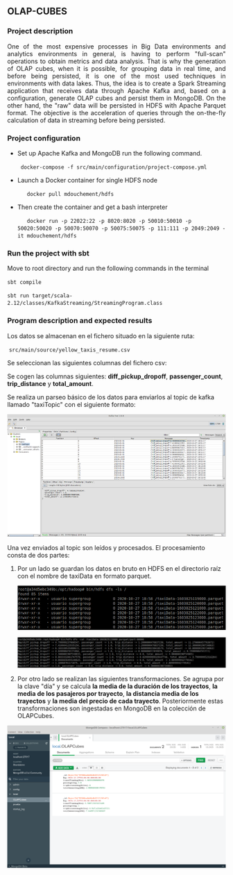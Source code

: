 ## OLAP-CUBES
### Project description

<div style="text-align: justify">
One of the most expensive processes in Big Data environments and analytics environments in general, is having to perform "full-scan" operations to obtain metrics and data analysis. That is why the generation of OLAP cubes, when it is possible, for grouping data in real time, and before being persisted, it is one of the most used techniques in environments with data lakes. Thus, the idea is to create a Spark Streaming application that receives data through Apache Kafka and, based on a configuration, generate OLAP cubes and persist them in MongoDB. On the other hand, the "raw" data will be persisted in HDFS with Apache Parquet format. The objective is the acceleration of queries through the on-the-fly calculation of data in streaming before being persisted.
</div>

### Project configuration

* Set up Apache Kafka and MongoDB run the following command.

    ` docker-compose -f src/main/configuration/project-compose.yml`


* Launch a Docker container for single HDFS node

    `	docker pull mdouchement/hdfs`

* Then create the container and get a bash interpreter

    `	docker run -p 22022:22 -p 8020:8020 -p 50010:50010 -p 50020:50020 -p 50070:50070 -p 50075:50075 -p 111:111 -p 2049:2049 -it mdouchement/hdfs`


### Run the project with sbt

Move to root directory and run the following commands in the terminal

`sbt compile`

`sbt run target/scala-2.12/classes/KafkaStreaming/StreamingProgram.class`

### Program description and expected results

Los datos se almacenan en el fichero situado en la siguiente ruta:

​		`src/main/source/yellow_taxis_resume.csv`

Se seleccionan las siguientes columnas del fichero csv: 

Se cogen las columnas siguientes: **diff_pickup_dropoff**, **passenger_count**, **trip_distance** y **total_amount**. 

Se realiza un parseo básico de los datos para enviarlos al topic de kafka llamado "taxiTopic" con el siguiente formato:

<img src="/src/main/docImages/taxiTopicAllData.png" alt="taxiTopicAllData" style="zoom:67%;" />

Una vez enviados al topic son leídos y procesados. El procesamiento consta de dos partes:

1. Por un lado se guardan los datos en bruto en HDFS en el directorio raíz con el nombre de taxiData en formato parquet. 

   ![](/src/main/docImages/taxiDataHDFS.png)

   ![HDFSDataValues](/src/main/docImages/HDFSDataValues.png)

2. Por otro lado se realizan las siguientes transformaciones. Se agrupa por la clave "día" y se calcula **la media de la duración de los trayectos**, **la media de los pasajeros por trayecto**, **la distancia media de los trayectos** y **la media del precio de cada trayecto**. Posteriormente estas transformaciones son ingestadas en MongoDB en la colección de OLAPCubes.

<img src="/src/main/docImages/mongoDBOLAP.png" alt="mongoDBOLAP" style="zoom: 80%;" />
